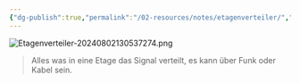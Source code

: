 ```yaml
---
{"dg-publish":true,"permalink":"/02-resources/notes/etagenverteiler/","tags":["informatik/netzwerk/kabel","GFN/LF03"],"noteIcon":"","updated":"2025-10-29T12:59:05.933+01:00"}
---
```


![Etagenverteiler-20240802130537274.png](/img/user/02%20-%20RESOURCES/Files/IMG/Etagenverteiler-20240802130537274.png)
>Alles was in eine Etage das Signal verteilt, es kann über Funk oder Kabel sein.